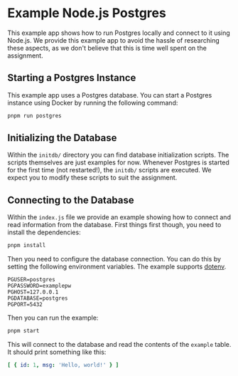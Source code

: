 # Example Node.js Postgres
This example app shows how to run Postgres locally and connect to it using Node.js. We provide this example app
to avoid the hassle of researching these aspects, as we don't believe that this is time well spent on the assignment.

## Starting a Postgres Instance
This example app uses a Postgres database. You can start a Postgres instance using Docker by running the following command:

```bash
pnpm run postgres
```

## Initializing the Database
Within the `initdb/` directory you can find database initialization scripts. The scripts themselves are just examples
for now. Whenever Postgres is started for the first time (not restarted!), the `initdb/` scripts are executed. We
expect you to modify these scripts to suit the assignment.

## Connecting to the Database
Within the `index.js` file we provide an example showing how to connect and read information from the database. First
things first though, you need to install the dependencies:

```bash
pnpm install
```

Then you need to configure the database connection. You can do this by setting the following environment variables. The
example supports [dotenv](https://www.npmjs.com/package/dotenv).

```
PGUSER=postgres
PGPASSWORD=examplepw
PGHOST=127.0.0.1
PGDATABASE=postgres
PGPORT=5432
```

Then you can run the example:

```bash
pnpm start
```

This will connect to the database and read the contents of the `example` table. It should print something like this:

```yaml
[ { id: 1, msg: 'Hello, world!' } ]
```
